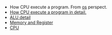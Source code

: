 - How CPU execute a program. From [os](https://www.youtube.com/watch?v=XM4lGflQFvA) perspect. 
- [How CPU execute a program in detail.](https://www.youtube.com/watch?v=jFDMZpkUWCw) 
- [ALU detail](https://www.youtube.com/watch?v=1I5ZMmrOfnA&feature=youtu.be)
- [Memory and Register](https://www.youtube.com/watch?v=fpnE6UAfbtU&feature=youtu.be)
- [CPU](https://www.youtube.com/watch?v=FZGugFqdr60&feature=youtu.be)
